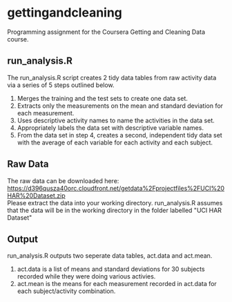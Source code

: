# gettingandcleaning
Programming assignment for the Coursera Getting and Cleaning Data course.
## run_analysis.R
The run_analysis.R script creates 2 tidy data tables from raw activity data via a series of 5 steps outlined below.  
1.  Merges the training and the test sets to create one data set.  
2.  Extracts only the measurements on the mean and standard deviation for each measurement.   
3.  Uses descriptive activity names to name the activities in the data set.  
4.  Appropriately labels the data set with descriptive variable names.   
5.  From the data set in step 4, creates a second, independent tidy data set with the average of each variable for each activity and each subject.  
## Raw Data
The raw data can be downloaded here: https://d396qusza40orc.cloudfront.net/getdata%2Fprojectfiles%2FUCI%20HAR%20Dataset.zip  
Please extract the data into your working directory. run_analysis.R assumes that the data will be in the working directory in the folder labelled "UCI HAR Dataset"
## Output
run_analysis.R outputs two seperate data tables, act.data and act.mean.  
1. act.data is a list of means and standard deviations for 30 subjects recorded while they were doing various activies.  
2. act.mean is the means for each measurement recorded in act.data for each subject/activity combination.
